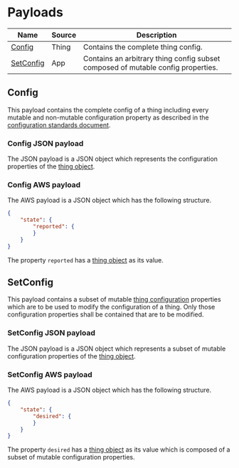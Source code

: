 # Payloads

| Name | Source | Description |
|-|-|-|
| [Config](#config) | Thing | Contains the complete thing config. |
| [SetConfig](#setconfig) | App | Contains an arbitrary thing config subset composed of mutable config properties. |

## Config

This payload contains the complete config of a thing including every mutable and non-mutable configuration property as described in the [configuration standards document](Configuration.md).

### Config JSON payload

The JSON payload is a JSON object which represents the configuration properties of the [thing object](Configuration.md#thing).

### Config AWS payload

The AWS payload is a JSON object which has the following structure.

```json
{
    "state": {
        "reported": {
        }
    }
}
```

The property `reported` has a [thing object](Configuration.md#thing) as its value.

## SetConfig

This payload contains a subset of mutable [thing configuration](Configuration.md) properties which are to be used to modify the configuration of a thing. Only those configuration properties shall be contained that are to be modified.

### SetConfig JSON payload

The JSON payload is a JSON object which represents a subset of mutable configuration properties of the [thing object](Configuration.md#thing).

### SetConfig AWS payload

The AWS payload is a JSON object which has the following structure.

```json
{
    "state": {
        "desired": {
        }
    }
}
```

The property `desired` has a [thing object](Configuration.md#thing) as its value which is composed of a subset of mutable configuration properties.
